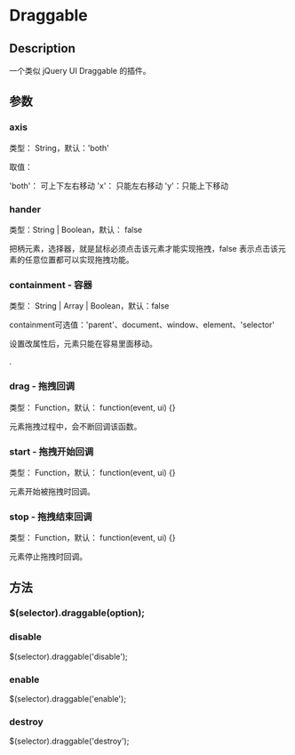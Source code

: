 # Draggable

## Description

一个类似 jQuery UI Draggable 的插件。


## 参数

### axis

类型： String，默认：'both'

取值：

'both'： 可上下左右移动
'x'： 只能左右移动
'y'：只能上下移动


### hander

类型：String | Boolean，默认： false

把柄元素，选择器，就是鼠标必须点击该元素才能实现拖拽，false 表示点击该元素的任意位置都可以实现拖拽功能。


### containment - 容器

类型： String | Array | Boolean，默认：false

containment可选值：'parent'、document、window、element、'selector'

设置改属性后，元素只能在容易里面移动。

.

### drag - 拖拽回调

类型： Function，默认： function(event, ui) {}

元素拖拽过程中，会不断回调该函数。



### start - 拖拽开始回调

类型： Function，默认： function(event, ui) {}

元素开始被拖拽时回调。


### stop - 拖拽结束回调

类型： Function，默认： function(event, ui) {}

元素停止拖拽时回调。


## 方法

### $(selector).draggable(option);

### disable

$(selector).draggable('disable');

### enable

$(selector).draggable('enable');


### destroy

$(selector).draggable('destroy');


